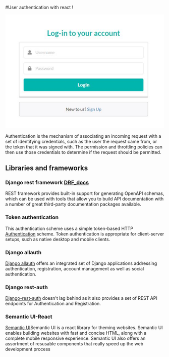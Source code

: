 #User authentication with react !

![thumb](images/login.jpg)

Authentication is the mechanism of associating an incoming request with a set of identifying credentials, such as the user the request came from, or the token that it was signed with. The permission and throttling policies can then use those credentials to determine if the request should be permitted.

## Libraries and frameworks

### Django rest framework [DRF_docs](https://www.django-rest-framework.org/topics/documenting-your-api/)

REST framework provides built-in support for generating OpenAPI schemas, which can be used with tools that allow you to build API documentation with a number of great third-party documentation packages available.

### Token authentication 
This authentication scheme uses a simple token-based HTTP [Authentication](https://www.django-rest-framework.org/api-guide/authentication/) scheme. Token authentication is appropriate for client-server setups, such as native desktop and mobile clients.

### Django allauth
[Django allauth](https://django-allauth.readthedocs.io/en/latest/installation.html) offers an integrated set of Django applications addressing authentication, registration, account management as well as social authentication.

### Django rest-auth
[Django-rest-auth](https://django-rest-auth.readthedocs.io/en/latest/) doesn't lag behind as it also provides a set of REST API endpoints for Authentication and Registration.

### Semantic UI-React
[Semantic UI](https://react.semantic-ui.com/)Semantic UI is a react library for theming websites. Semantic UI enables building websites with fast and concise HTML, along with a complete mobile responsive experience. Semantic UI also offers an assortment of resusable components that really speed up the web development process
